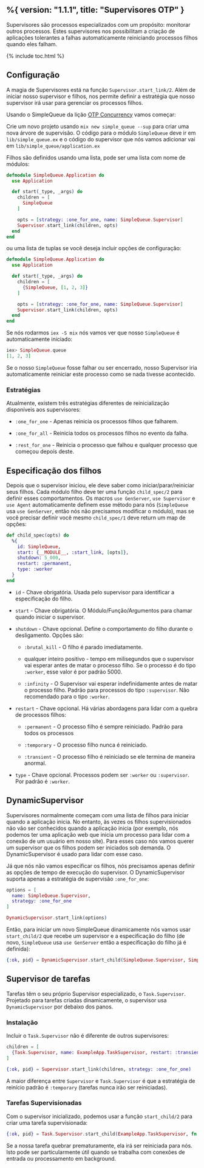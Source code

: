 %{
  version: "1.1.1",
  title: "Supervisores OTP"
}
---

Supervisores são processos especializados com um propósito: monitorar outros processos. Estes supervisores nos possibilitam a criação de aplicações tolerantes a falhas automaticamente reiniciando processos filhos quando eles falham.

{% include toc.html %}

## Configuração

A magia de Supervisores está na função `Supervisor.start_link/2`. Além de iniciar nosso supervisor e filhos, nos permite definir a estratégia que nosso supervisor irá usar para gerenciar os processos filhos.

Usando o SimpleQueue da lição [OTP Concurrency](../../advanced/otp-concurrency) vamos começar:

Crie um novo projeto usando `mix new simple_queue --sup` para criar uma nova árvore de supervisão. O código para o módulo `SimpleQueue` deve ir em `lib/simple_queue.ex` e o código do supervisor que nós vamos adicionar vai em `lib/simple_queue/application.ex`

Filhos são definidos usando uma lista, pode ser uma lista com nome de módulos:

```elixir
defmodule SimpleQueue.Application do
  use Application

  def start(_type, _args) do
    children = [
      SimpleQueue
    ]

    opts = [strategy: :one_for_one, name: SimpleQueue.Supervisor]
    Supervisor.start_link(children, opts)
  end
end
```

ou uma lista de tuplas se você deseja incluir opções de configuração:

```elixir
defmodule SimpleQueue.Application do
  use Application

  def start(_type, _args) do
    children = [
      {SimpleQueue, [1, 2, 3]}
    ]

    opts = [strategy: :one_for_one, name: SimpleQueue.Supervisor]
    Supervisor.start_link(children, opts)
  end
end
```

Se nós rodarmos `iex -S mix` nós vamos ver que nosso `SimpleQueue` é automaticamente iniciado:

```elixir
iex> SimpleQueue.queue
[1, 2, 3]
```

Se o nosso `SimpleQueue` fosse falhar ou ser encerrado, nosso Supervisor iria automaticamente reiniciar este processo como se nada tivesse acontecido.

### Estratégias

Atualmente, existem três estratégias diferentes de reinicialização disponíveis aos supervisores:

+ `:one_for_one` - Apenas reinicia os processos filhos que falharem.

+ `:one_for_all` - Reinicia todos os processos filhos no evento da falha.

+ `:rest_for_one` - Reinicia o processo que falhou e qualquer processo que começou depois deste.

## Especificação dos filhos

Depois que o supervisor iniciou, ele deve saber como iniciar/parar/reiniciar seus filhos. Cada módulo filho deve ter uma função `child_spec/2` para definir esses comportamentos. Os macros `use GenServer`, `use Supervisor` e `use Agent` automaticamente definem esse método para nós (`SimpleQueue` usa `use GenServer`, então nós não precisamos modificar o módulo), mas se você precisar definir você mesmo `child_spec/1` deve return um map de opções:

```elixir
def child_spec(opts) do
  %{
    id: SimpleQueue,
    start: {__MODULE__, :start_link, [opts]},
    shutdown: 5_000,
    restart: :permanent,
    type: :worker
  }
end
```

+ `id` - Chave obrigatória. Usada pelo supervisor para identificar a especificação do filho.

+ `start` - Chave obrigatória. O Módulo/Função/Argumentos para chamar quando iniciar o supervisor.

+ `shutdown` - Chave opcional. Define o comportamento do filho durante o desligamento. Opções são:

  + `:brutal_kill` - O filho é parado imediatamente.

  + qualquer inteiro positivo - tempo em milisegundos que o supervisor vai esperar antes de matar o processo filho. Se o processo é do tipo `:worker`, esse valor é por padrão 5000.

  + `:infinity` - O Supervisor vai esperar indefinidamente antes de matar o processo filho. Padrão para processos do tipo `:supervisor`. Não recomendado para o tipo `:worker`.

+ `restart` - Chave opcional. Há várias abordagens para lidar com a quebra de processos filhos:

  + `:permanent` - O processo filho é sempre reiniciado. Padrão para todos os processos

  + `:temporary` - O processo filho nunca é reiniciado.

  + `:transient` - O processo filho é reiniciado se ele termina de maneira anormal.

+ `type` - Chave opcional. Processos podem  ser `:worker` ou `:supervisor`. Por padrão é `:worker`.

## DynamicSupervisor

Supervisores normalmente começam com uma lista de filhos para iniciar quando a aplicação inicia. No entanto, às vezes os filhos supervisionados não vão ser conhecidos quando a aplicação inicia (por exemplo, nós podemos ter uma aplicação web que inicia um processo para lidar com a conexão de um usuário em nosso site). Para esses caso nós vamos querer um supervisor que os filhos podem ser iniciados sob demanda. O DynamicSupervisor é usado para lidar com esse caso.

Já que nós não vamos especificar os filhos, nós precisamos apenas definir as opções de tempo de execução do supervisor. O DynamicSupervisor suporta apenas a estratégia de supervisão `:one_for_one`:

```elixir
options = [
  name: SimpleQueue.Supervisor,
  strategy: :one_for_one
]

DynamicSupervisor.start_link(options)
```

Então, para iniciar um novo SimpleQueue dinamicamente nós vamos usar `start_child/2` que recebe um supervisor e a especificação do filho (de novo, `SimpleQueue` usa `use GenServer` então a especificação do filho já é definida):

```elixir
{:ok, pid} = DynamicSupervisor.start_child(SimpleQueue.Supervisor, SimpleQueue)
```

## Supervisor de tarefas

Tarefas têm o seu próprio Supervisor especializado, o `Task.Supervisor`. Projetado para tarefas criadas dinamicamente, o supervisor usa `DynamicSupervisor` por debaixo dos panos.

### Instalação

Incluir o `Task.Supervisor` não é diferente de outros supervisores:

```elixir
children = [
  {Task.Supervisor, name: ExampleApp.TaskSupervisor, restart: :transient}
]

{:ok, pid} = Supervisor.start_link(children, strategy: :one_for_one)
```

A maior diferença entre `Supervisor` e `Task.Supervisor` é que a estratégia de reinício padrão é `:temporary` (tarefas nunca irão ser reiniciadas).

### Tarefas Supervisionadas

Com o supervisor inicializado, podemos usar a função `start_child/2` para criar uma tarefa supervisionada:

```elixir
{:ok, pid} = Task.Supervisor.start_child(ExampleApp.TaskSupervisor, fn -> background_work end)
```

Se a nossa tarefa quebrar prematuramente, ela irá ser reiniciada para nós. Isto pode ser particularmente útil quando se trabalha com conexões de entrada ou processamento em background.
